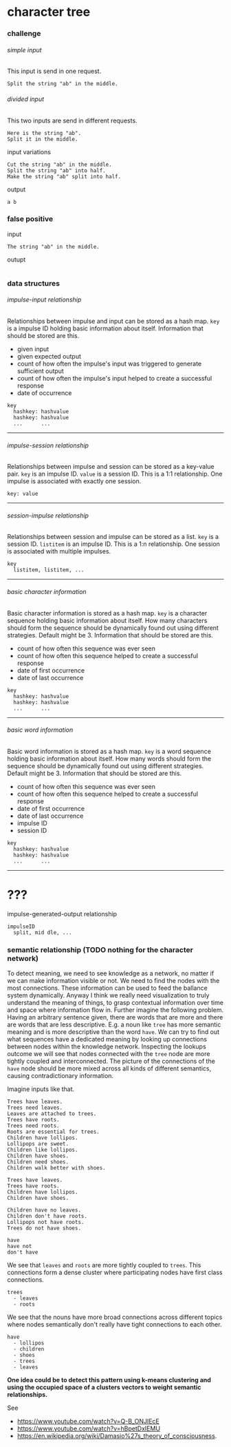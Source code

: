 # character tree

### challenge

###### simple input
This input is send in one request.
```
Split the string "ab" in the middle.
```

###### divided input
This two inputs are send in different requests.
```
Here is the string "ab".
Split it in the middle.
```

input variations
```
Cut the string "ab" in the middle.
Split the string "ab" into half.
Make the string "ab" split into half.
```

output
```
a b
```

### false positive

input
```
The string "ab" in the middle.
```

outupt
```

```

### data structures

###### impulse-input relationship
Relationships between impulse and input can be stored as a hash map. `key` is a
impulse ID holding basic information about itself. Information that should be
stored are this.

- given input
- given expected output
- count of how often the impulse's input was triggered to generate sufficient output
- count of how often the impulse's input helped to create a successful response
- date of occurrence

```
key
  hashkey: hashvalue
  hashkey: hashvalue
  ...      ...
```

---

###### impulse-session relationship
Relationships between impulse and session can be stored as a key-value pair.
`key` is an impulse ID. `value` is a session ID. This is a 1:1 relationship.
One impulse is associated with exactly one session.

```
key: value
```

---

###### session-impulse relationship
Relationships between session and impulse can be stored as a list. `key` is a
session ID. `listitem` is an impulse ID. This is a 1:n relationship. One
session is associated with multiple impulses.
```
key
  listitem, listitem, ...
```

---

###### basic character information
Basic character information is stored as a hash map. `key` is a character
sequence holding basic information about itself. How many characters should
form the sequence should be dynamically found out using different strategies.
Default might be 3. Information that should be stored are this.

- count of how often this sequence was ever seen
- count of how often this sequence helped to create a successful response
- date of first occurrence
- date of last occurrence

```
key
  hashkey: hashvalue
  hashkey: hashvalue
  ...      ...
```

---

###### basic word information
Basic word information is stored as a hash map. `key` is a word sequence
holding basic information about itself. How many words should form the sequence
should be dynamically found out using different strategies. Default might be 3.
Information that should be stored are this.

- count of how often this sequence was ever seen
- count of how often this sequence helped to create a successful response
- date of first occurrence
- date of last occurrence
- impulse ID
- session ID

```
key
  hashkey: hashvalue
  hashkey: hashvalue
  ...      ...
```

---

# ???

impulse-generated-output relationship
```
impulseID
  split, mid dle, ...
```

### semantic relationship (TODO nothing for the character network)
To detect meaning, we need to see knowledge as a network, no matter if we can
make information visible or not. We need to find the nodes with the most
connections. These information can be used to feed the ballance system
dynamically. Anyway I think we really need visualization to truly understand
the meaning of things, to grasp contextual information over time and space
where information flow in. Further imagine the following problem. Having an
arbitrary sentence given, there are words that are more and there are words
that are less descriptive. E.g. a noun like `tree` has more semantic meaning
and is more descriptive than the word `have`. We can try to find out what
sequences have a dedicated meaning by looking up connections between nodes
within the knowledge network. Inspecting the lookups outcome we will see that
nodes connected with the `tree` node are more tightly coupled and
interconnected. The picture of the connections of the `have` node should be
more mixed across all kinds of different semantics, causing contradictionary
information.

Imagine inputs like that.
```
Trees have leaves.
Trees need leaves.
Leaves are attached to trees.
Trees have roots.
Trees need roots.
Roots are essential for trees.
Children have lollipos.
Lollipops are sweet.
Children like lollipos.
Children have shoes.
Children need shoes.
Children walk better with shoes.
```

```
Trees have leaves.
Trees have roots.
Children have lollipos.
Children have shoes.

Children have no leaves.
Children don't have roots.
Lollipops not have roots.
Trees do not have shoes.
```

```
have
have not
don't have
```

We see that `leaves` and `roots` are more tightly coupled to `trees`. This
connections form a dense cluster where participating nodes have first class
connections.
```
trees
  - leaves
  - roots
```

We see that the nouns have more broad connections across different topics where
nodes semantically don't really have tight connections to each other.
```
have
  - lollipos
  - children
  - shoes
  - trees
  - leaves
```

**One idea could be to detect this pattern using k-means clustering and using
the occupied space of a clusters vectors to weight semantic relationships.**

See
- https://www.youtube.com/watch?v=Q-B_ONJIEcE
- https://www.youtube.com/watch?v=hBpetDxIEMU
- https://en.wikipedia.org/wiki/Damasio%27s_theory_of_consciousness.
